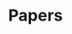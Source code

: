 ---
title: "Papers"
layout: collection
permalink: /papers/
collection: papers
entries_layout: list
show_excerpts: true
---